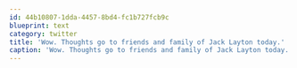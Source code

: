 ```yaml
---
id: 44b10807-1dda-4457-8bd4-fc1b727fcb9c
blueprint: text
category: twitter
title: 'Wow. Thoughts go to friends and family of Jack Layton today.'
caption: 'Wow. Thoughts go to friends and family of Jack Layton today.'
---
```

